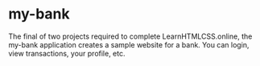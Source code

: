 # my-bank

The final of two projects required to complete LearnHTMLCSS.online, the my-bank application creates a sample website for a bank.
You can login, view transactions, your profile, etc.
